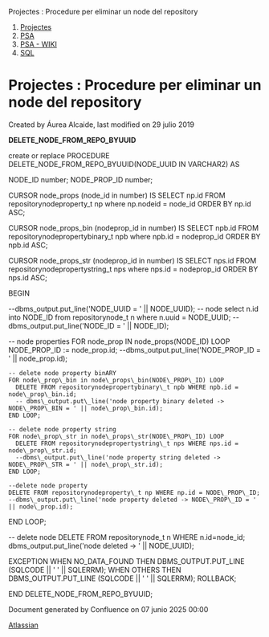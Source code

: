 Projectes : Procedure per eliminar un node del repository  

1.  [Projectes](index.md)
2.  [PSA](PSA_24216342.md)
3.  [PSA - WIKI](PSA---WIKI_24216306.md)
4.  [SQL](SQL_24216319.md)

Projectes : Procedure per eliminar un node del repository
=========================================================

Created by Áurea Alcaide, last modified on 29 julio 2019

**DELETE\_NODE\_FROM\_REPO\_BYUUID**

create or replace 
PROCEDURE DELETE\_NODE\_FROM\_REPO\_BYUUID(NODE\_UUID IN VARCHAR2) AS 

NODE\_ID number;
NODE\_PROP\_ID number;

CURSOR node\_props (node\_id in number) IS
  SELECT np.id
  FROM repositorynodeproperty\_t np
  where np.nodeid = node\_id
  ORDER BY np.id ASC;

CURSOR node\_props\_bin (nodeprop\_id in number) IS
  SELECT npb.id
  FROM repositorynodepropertybinary\_t npb
  where npb.id = nodeprop\_id
  ORDER BY npb.id ASC;

CURSOR node\_props\_str (nodeprop\_id in number) IS
  SELECT nps.id
  FROM repositorynodepropertystring\_t nps
  where nps.id = nodeprop\_id
  ORDER BY nps.id ASC;

BEGIN

  --dbms\_output.put\_line('NODE\_UUID = ' || NODE\_UUID);
  -- node
  select n.id into NODE\_ID from repositorynode\_t n where n.uuid = NODE\_UUID;
  --dbms\_output.put\_line('NODE\_ID = ' || NODE\_ID);

  -- node properties
  FOR node\_prop IN node\_props(NODE\_ID) LOOP
    NODE\_PROP\_ID := node\_prop.id;
    --dbms\_output.put\_line('NODE\_PROP\_ID = ' || node\_prop.id);

    -- delete node property binARY
    FOR node\_prop\_bin in node\_props\_bin(NODE\_PROP\_ID) LOOP
      DELETE FROM repositorynodepropertybinary\_t npb WHERE npb.id = node\_prop\_bin.id;
      -- dbms\_output.put\_line('node property binary deleted -> NODE\_PROP\_BIN = ' || node\_prop\_bin.id);
    END LOOP;

    -- delete node property string
    FOR node\_prop\_str in node\_props\_str(NODE\_PROP\_ID) LOOP
      DELETE FROM repositorynodepropertystring\_t nps WHERE nps.id = node\_prop\_str.id;
      --dbms\_output.put\_line('node property string deleted -> NODE\_PROP\_STR = ' || node\_prop\_str.id);
    END LOOP;

    --delete node property 
    DELETE FROM repositorynodeproperty\_t np WHERE np.id = NODE\_PROP\_ID;
    --dbms\_output.put\_line('node property deleted -> NODE\_PROP\_ID = ' || node\_prop.id);
  END LOOP;

  -- delete node
  DELETE FROM repositorynode\_t n WHERE n.id=node\_id;
  dbms\_output.put\_line('node deleted -> ' || NODE\_UUID);

EXCEPTION
  WHEN NO\_DATA\_FOUND THEN
    DBMS\_OUTPUT.PUT\_LINE (SQLCODE || ' ' || SQLERRM);
  WHEN OTHERS THEN
    DBMS\_OUTPUT.PUT\_LINE (SQLCODE || ' ' || SQLERRM);
    ROLLBACK;

END DELETE\_NODE\_FROM\_REPO\_BYUUID;

Document generated by Confluence on 07 junio 2025 00:00

[Atlassian](http://www.atlassian.com/)